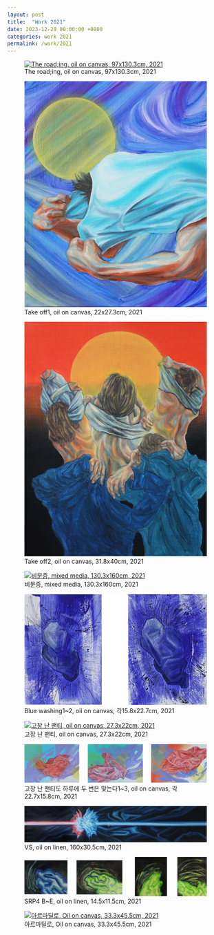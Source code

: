 ```yaml
---
layout: post
title:  "Work 2021"
date: 2023-12-29 00:00:00 +0800
categories: work 2021
permalink: /work/2021
---
```


<figure class="work">
  <a href="assets/img/work/2021/1.jpg" data-lightbox="work-2021" data-title="The road;ing, oil on canvas, 97x130.3cm, 2021">
    <img src="assets/img/work/2021/1.jpg" alt="The road;ing, oil on canvas, 97x130.3cm, 2021" title="The road;ing, oil on canvas, 97x130.3cm, 2021">
  </a>
  <figcaption>The road;ing, oil on canvas, 97x130.3cm, 2021</figcaption>
</figure>

<figure class="work">
  <a href="assets/img/work/2021/2.jpg" data-lightbox="work-2021" data-title="Take off1, oil on canvas, 22x27.3cm, 2021">
    <img src="assets/img/work/2021/2.jpg" alt="Take off1, oil on canvas, 22x27.3cm, 2021" title="Take off1, oil on canvas, 22x27.3cm, 2021">
  </a>
  <figcaption>Take off1, oil on canvas, 22x27.3cm, 2021</figcaption>
</figure>

<figure class="work">
  <a href="assets/img/work/2021/3.jpg" data-lightbox="work-2021" data-title="Take off2, oil on canvas, 31.8x40cm, 2021">
    <img src="assets/img/work/2021/3.jpg" alt="Take off2, oil on canvas, 31.8x40cm, 2021" title="Take off2, oil on canvas, 31.8x40cm, 2021">
  </a>
  <figcaption>Take off2, oil on canvas, 31.8x40cm, 2021</figcaption>
</figure>

<figure class="work">
  <a href="assets/img/work/2021/4.jpg" data-lightbox="work-2021" data-title="비문증, mixed media, 130.3x160cm, 2021">
    <img src="assets/img/work/2021/4.jpg" alt="비문증, mixed media, 130.3x160cm, 2021" title="비문증, mixed media, 130.3x160cm, 2021">
  </a>
  <figcaption>비문증, mixed media, 130.3x160cm, 2021</figcaption>
</figure>

<figure class="work">
  <a href="assets/img/work/2021/5.jpg" data-lightbox="work-2021" data-title="Blue washing1~2, oil on canvas, 각15.8x22.7cm, 2021">
    <img src="assets/img/work/2021/5.jpg" alt="Blue washing1~2, oil on canvas, 각15.8x22.7cm, 2021" title="Blue washing1~2, oil on canvas, 각15.8x22.7cm, 2021">
  </a>
  <figcaption>Blue washing1~2, oil on canvas, 각15.8x22.7cm, 2021</figcaption>
</figure>

<figure class="work">
  <a href="assets/img/work/2021/6.jpg" data-lightbox="work-2021" data-title="고장 난 팬티, oil on canvas, 27.3x22cm, 2021">
    <img src="assets/img/work/2021/6.jpg" alt="고장 난 팬티, oil on canvas, 27.3x22cm, 2021" title="고장 난 팬티, oil on canvas, 27.3x22cm, 2021">
  </a>
  <figcaption>고장 난 팬티, oil on canvas, 27.3x22cm, 2021</figcaption>
</figure>

<figure class="work">
  <a href="assets/img/work/2021/7.jpg" data-lightbox="work-2021" data-title="고장 난 팬티도 하루에 두 번은 맞는다1~3, oil on canvas, 각22.7x15.8cm, 2021">
    <img src="assets/img/work/2021/7.jpg" alt="고장 난 팬티도 하루에 두 번은 맞는다1~3, oil on canvas, 각22.7x15.8cm, 2021" title="고장 난 팬티도 하루에 두 번은 맞는다1~3, oil on canvas, 각22.7x15.8cm, 2021">
  </a>
  <figcaption>고장 난 팬티도 하루에 두 번은 맞는다1~3, oil on canvas, 각22.7x15.8cm, 2021</figcaption>
</figure>

<figure class="work">
  <a href="assets/img/work/2021/8.jpg" data-lightbox="work-2021" data-title="VS, oil on linen, 160x30.5cm, 2021">
    <img src="assets/img/work/2021/8.jpg" alt="VS, oil on linen, 160x30.5cm, 2021" title="VS, oil on linen, 160x30.5cm, 2021">
  </a>
  <figcaption>VS, oil on linen, 160x30.5cm, 2021</figcaption>
</figure>

<figure class="work">
  <a href="assets/img/work/2021/9.jpg" data-lightbox="work-2021" data-title="SRP4 B~E, oil on linen, 14.5x11.5cm, 2021">
    <img src="assets/img/work/2021/9.jpg" alt="SRP4 B~E, oil on linen, 14.5x11.5cm, 2021" title="SRP4 B~E, oil on linen, 14.5x11.5cm, 2021">
  </a>
  <figcaption>SRP4 B~E, oil on linen, 14.5x11.5cm, 2021</figcaption>
</figure>

<figure class="work">
  <a href="assets/img/work/2021/10.jpg" data-lightbox="work-2021" data-title="아르마딜로, Oil on canvas, 33.3x45.5cm, 2021">
    <img src="assets/img/work/2021/10.jpg" alt="아르마딜로, Oil on canvas, 33.3x45.5cm, 2021" title="아르마딜로, Oil on canvas, 33.3x45.5cm, 2021">
  </a>
  <figcaption>아르마딜로, Oil on canvas, 33.3x45.5cm, 2021</figcaption>
</figure>
